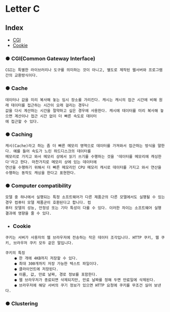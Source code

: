 Letter C
==========

## Index
   * [CGI](#CGI)
   * [Cookie](#Cookie)

### ● CGI(Common Gateway Interface)
```
CGI는 특별한 라이브러리나 도구를 의미하는 것이 아니고, 별도로 제작된 웹서버와 프로그램간의 교환방식이다. 
```

### ● Cache
```
데이터나 값을 미리 복사해 놓는 임시 장소를 가리킨다. 캐시는 캐시의 접근 시간에 비해 원래 데이터를 접근하는 시간이 오래 걸리는 경우나
값을 다시 계산하는 시간을 절약하고 싶은 경우에 사용한다. 캐시에 데이터를 미리 복사해 놓으면 계산이나 접근 시간 없이 더 빠른 속도로 데이터
에 접근할 수 있다.
```


### ● Caching
```
캐시(Cache)라고 하는 좀 더 빠른 메모리 영역으로 데이터를 가져와서 접근하는 방식을 말한다. 예를 들어 속도가 느린 하드디스크의 데이터를
메모리로 가지고 와서 메모리 상에서 읽기 쓰기를 수행하는 것을 '데이터를 메모리에 캐싱한다'라고 한다. 마찬가지로 메모리 상에 있는 데이터에
연산을 수행하기 위해서 더 빠른 메모리인 CPU 메모리 캐시로 데이터를 가지고 와서 연산을 수행하는 동작도 캐싱을 한다고 표현한다.

```

### ● Computer compatibility
```
모델 중 하나에서 실행되는 특정 소프트웨어가 다른 제품군의 다른 모델에서도 실행될 수 있는 경우 컴퓨터 모델 제품군이 호환된다고 합니다. 컴
퓨터 모델의 성능, 안정성 또는 기타 특성이 다를 수 있다. 이러한 차이는 소프트웨어 실행 결과에 영향을 줄 수 있다.
```

* ### Cookie
```
쿠키는 서버가 사용자의 웹 브라우저에 전송하는 작은 데이터 조각입니다. HTTP 쿠키, 웹 쿠키, 브라우저 쿠키 모두 같은 말입니다.

쿠키의 특징
    ● 한 개에 4KB까지 저장할 수 있다.
    ● 최대 300개까지 저장 가능한 텍스트 파일이다.
    ● 클라이언트에 저장된다.
    ● 이름, 값, 만료 날짜, 경로 정보를 포함한다.
    ● 웹 브라우저가 종료되면 삭제되지만, 만료 날짜를 정해 두면 만료일에 삭제된다.
    ● 브라우저에 해당 서버의 쿠기 정보가 있으면 HTTP 요청에 쿠키를 무조건 실어 보낸다.
```

### ● Clustering

